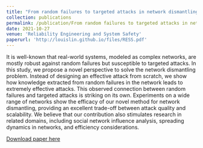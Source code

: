```yaml
---
title: "From random failures to targeted attacks in network dismantling"
collection: publications
permalink: /publication/From random failures to targeted attacks in network dismantling
date: 2021-10-27
venue: 'Reliability Engineering and System Safety'
paperurl: 'http://louislin.github.io/files/RESS.pdf'
---
```

It is well-known that real-world systems, modeled as complex networks, are mostly robust against random failures but susceptible to targeted attacks. In this study, we propose a novel perspective to solve the network dismantling problem. Instead of designing an effective attack from scratch, we show how knowledge extracted from random failures in the network leads to extremely effective attacks. This observed connection between random failures and targeted attacks is striking on its own. Experiments on a wide range of networks show the efficacy of our novel method for network dismantling, providing an excellent trade-off between attack quality and scalability. We believe that our contribution also stimulates research in related domains, including social network influence analysis, spreading dynamics in networks, and efficiency considerations.

[Download paper here](http://louislinwei.github.io/files/RESS.pdf)

